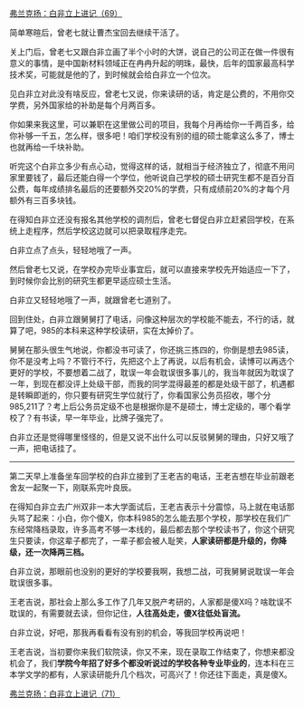 <p></p><a href="https://zhuanlan.zhihu.com/p/102864611" data-draft-node="block" data-draft-type="link-card" data-image="https://pic4.zhimg.com/v2-efdf8cc54e37355aba9702be4ec99ed3_180x120.jpg" data-image-width="911" data-image-height="307" class="internal">弗兰克扬：白非立上进记（69）</a><p>简单寒暄后，曾老七就让曹杰宝回去继续干活了。</p><p>关上门后，曾老七又跟白非立画了半个小时的大饼，说自己的公司正在做一件很有意义的事情，是中国新材料领域正在冉冉升起的明珠，最快，后年的国家最高科学技术奖，可能就是他的了，到时候就会给白非立一个位次。</p><p>见白非立对此没有啥反应，曾老七又说，你来读研的话，肯定是公费的，不用你交学费，另外国家给的补助是每个月两百多。</p><p>你如果来我这里，可以兼职在这里做公司的项目，我每个月再给你一千两百多，给你补够一千五，怎么样，很多吧！咱们学校没有别的组的硕士能拿这么多了，博士也就再给一千块补助。</p><p>听完这个白非立多少有点心动，觉得这样的话，就相当于经济独立了，彻底不用问家里要钱了，最后还能白得一个学位，他听说自己学校的硕士研究生都不是百分百公费，每年成绩排名最后的还要额外交20%的学费，只有成绩前20%的才每个月额外有三百多块钱。</p><p>在得知白非立还没有报名其他学校的调剂后，曾老七督促白非立赶紧回学校，在系统上走程序，然后学校这边就可以把录取程序走完。</p><p>白非立点了点头，轻轻地哦了一声。</p><p>然后曾老七又说，在学校办完毕业事宜后，就可以直接来学校先开始适应一下了，到时候你会比别的研究生都更早适应硕士生活。</p><p>白非立又轻轻地哦了一声，就跟曾老七道别了。</p><p>回到住处，白非立跟舅舅打了电话，问像这种层次的学校能不能去，不行的话，就算了吧，985的本科来这种学校读研，实在太掉价了。</p><p>舅舅在那头很生气地说，你都没书可读了，你还挑三拣四的，你倒是想去985读，你不是没考上吗？不管行不行，先把这个上了再说，以后有机会，读博可以再选个更好的学校，不要想着二战了，耽误一年会耽误很多事儿的，我当年就因为耽误了一年，到现在都没评上处级干部，而我的同学混得最差的都是处级干部了，机遇都是转瞬即逝的，你只要有研究生学位就行了，你看国家公务员招收，哪个分985,211了？考上后公务员定级不也是根据你是不是硕士，博士定级的，哪个看学校了？有书读，早一年毕业，比牌子强完了。</p><p>白非立还是觉得哪里怪怪的，但是又说不出什么可以反驳舅舅的理由，只好又哦了一声，把电话挂了。</p><hr/><p>第二天早上准备坐车回学校的白非立接到了王老吉的电话，王老吉想在毕业前跟老舍友一起聚一下，刚联系完叶良辰。</p><p>在得知白非立去广州双非一本大学面试后，王老吉表示十分震惊，马上就在电话那头骂了起来：小白，你个傻X，你本科985的怎么能去那个学校，那学校在我们广东经常降档录取，许多高考不够一本线的，最后都去那个学校读书了，你这个研究生只要读，你这辈子都完了，一辈子都会被人耻笑，<b>人家读研都是升级的，你降级，还一次降两三档。</b></p><p>白非立说，那眼前也没别的更好的学校要我啊，我想二战，可我舅舅说耽误一年会耽误很多事。</p><p>王老吉说，那社会上那么多工作了几年又脱产考研的，人家都是傻X吗？啥耽误不耽误的，有需要就去读，但你记住，<b>人往高处走，傻X往低处盲流。</b></p><p>白非立说，好吧，那我再看看有没有别的机会，等我回学校再说吧！</p><p>王老吉说，当初要你来我们软院读，你又不来，现在录取工作结束了，你想来都没机会了，我们<b>学院今年招了好多个都没听说过的学校各种专业毕业的</b>，连本科在三本学文学的都有，人家读研能升几个档次，可高兴了！你还往下面走，真是傻X。</p><a href="https://zhuanlan.zhihu.com/p/103046353" data-draft-node="block" data-draft-type="link-card" data-image="https://pic2.zhimg.com/v2-b1cdd6b9b34c03c70222835b811fe8b1_180x120.jpg" data-image-width="864" data-image-height="314" class="internal">弗兰克扬：白非立上进记（71）</a><p></p>